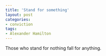 ```yaml
---
title: 'Stand for something'
layout: post
categories:
- conviction
tags:
- Alexander Hamilton
---
```


Those who stand for nothing fall for anything.